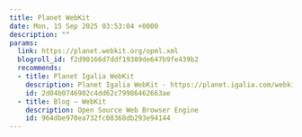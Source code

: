 ```yaml
---
title: Planet WebKit
date: Mon, 15 Sep 2025 03:53:04 +0000
description: ""
params:
  link: https://planet.webkit.org/opml.xml
  blogroll_id: f2d90166d7ddf19389de647b9fe439b2
  recommends:
  - title: Planet Igalia WebKit
    description: Planet Igalia WebKit - https://planet.igalia.com/webkit
    id: 2d04b0746902c4dd62c79986462663ae
  - title: Blog – WebKit
    description: Open Source Web Browser Engine
    id: 964dbe970ea732fc08368db293e94144
---
```

